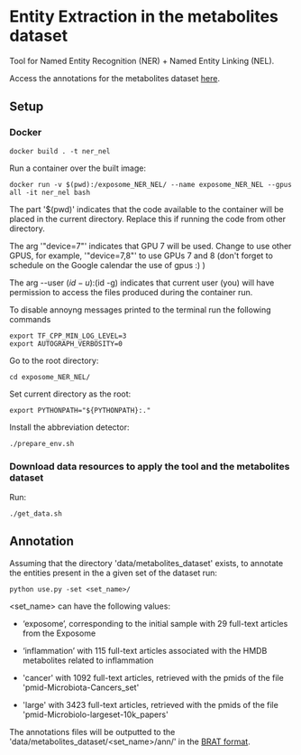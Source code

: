 # Entity Extraction in the metabolites dataset

Tool for Named Entity Recognition (NER) + Named Entity Linking (NEL).

Access the annotations for the metabolites dataset [here](https://drive.google.com/file/d/1-eV-gZYOnZBoDmAQUXOTP6ntY20SH0rO/view?usp=share_link).

## Setup<a name="Setup"></a>

### Docker  

```
docker build . -t ner_nel
```

Run a container over the built image:

```
docker run -v $(pwd):/exposome_NER_NEL/ --name exposome_NER_NEL --gpus all -it ner_nel bash  
```

The part '$(pwd)' indicates that the code available to the container will be placed in the current directory. Replace this if running the code from other directory.

The arg '"device=7"' indicates that GPU 7 will be used. Change to use other GPUS, for example, 
'"device=7,8"' to use GPUs 7 and 8 (don't forget to schedule on the Google calendar the use of gpus :) )

The arg --user $(id -u):$(id -g) indicates that current user (you) will have permission to access the files produced during the container run.


To disable annoyng messages printed to the terminal run the following commands

```
export TF_CPP_MIN_LOG_LEVEL=3
export AUTOGRAPH_VERBOSITY=0
```

Go to the root directory:

```
cd exposome_NER_NEL/
```

Set current directory as the root:

```
export PYTHONPATH="${PYTHONPATH}:."
```

Install the abbreviation detector:

```
./prepare_env.sh
```


### Download data resources to apply the tool and the metabolites dataset

Run:

```
./get_data.sh
```


## Annotation
Assuming that the directory 'data/metabolites_dataset' exists, to annotate the entities 
present in the a given set of the dataset run:

```
python use.py -set <set_name>/
```

<set_name> can have the following values:

- ‘exposome’, corresponding to the initial sample with 29 full-text articles from the Exposome

- ‘inflammation’ with 115 full-text articles associated with the HMDB metabolites related to inflammation

- 'cancer' with 1092 full-text articles, retrieved with the pmids of the file 'pmid-Microbiota-Cancers_set'

- 'large' with 3423 full-text articles, retrieved with the pmids of the file 'pmid-Microbiolo-largeset-10k_papers'


The annotations files will be outputted to the 'data/metabolites_dataset/<set_name>/ann/' in the [BRAT format](https://brat.nlplab.org/standoff.html).
